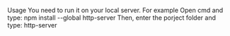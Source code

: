Usage
You need to run it on your local server. 
For example
Open cmd and type:
npm install --global http-server
Then, enter the porject folder and type:
http-server
